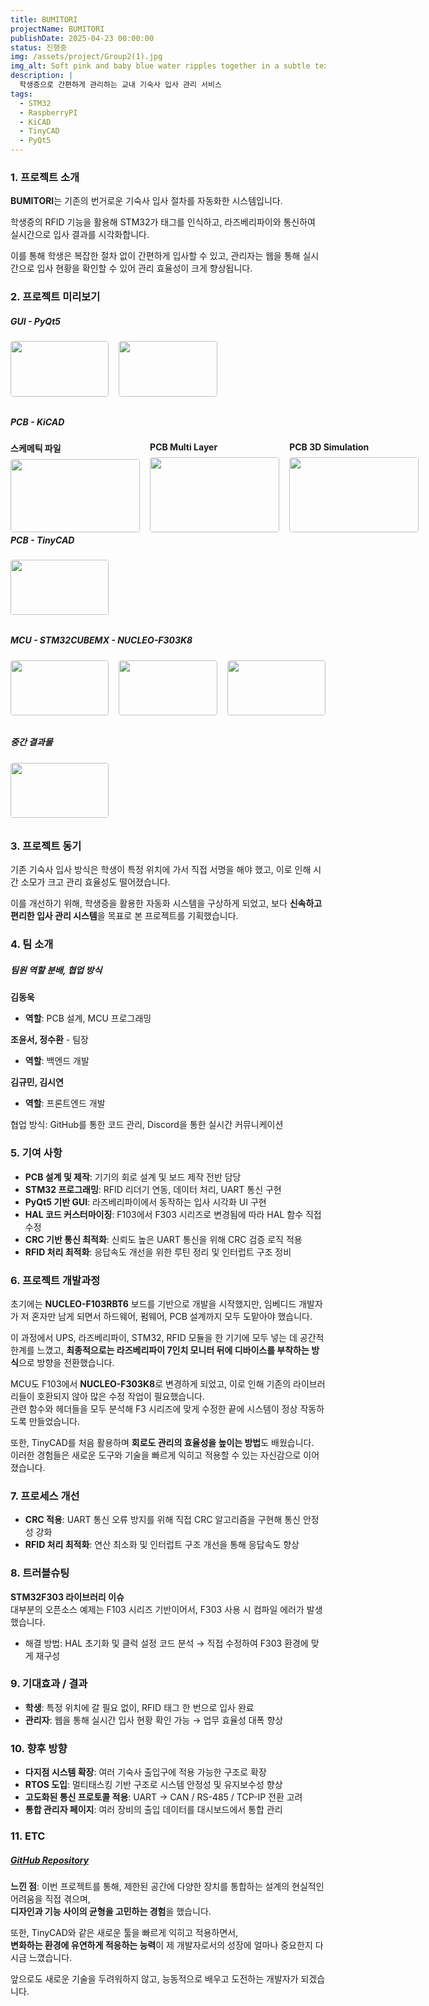 ```yaml
---
title: BUMITORI
projectName: BUMITORI
publishDate: 2025-04-23 00:00:00
status: 진행중
img: /assets/project/Group2(1).jpg
img_alt: Soft pink and baby blue water ripples together in a subtle texture.
description: |
  학생증으로 간편하게 관리하는 교내 기숙사 입사 관리 서비스
tags:
  - STM32
  - RaspberryPI
  - KiCAD
  - TinyCAD
  - PyQt5
---
```


### 1. 프로젝트 소개


**BUMITORI**는 기존의 번거로운 기숙사 입사 절차를 자동화한 시스템입니다.  

학생증의 RFID 기능을 활용해 STM32가 태그를 인식하고, 라즈베리파이와 통신하여 실시간으로 입사 결과를 시각화합니다.

이를 통해 학생은 복잡한 절차 없이 간편하게 입사할 수 있고, 관리자는 웹을 통해 실시간으로 입사 현황을 확인할 수 있어 관리 효율성이 크게 향상됩니다.


### 2. 프로젝트 미리보기

##### GUI - PyQt5

<div class="grid-layout">
  <div class="grid-item">
    <img src="/assets/project/BUMITORI/h.png" class="grid-image">
  </div>
  <div class="grid-item">
    <img src="/assets/project/BUMITORI/i.png" class="grid-image">
  </div>
</div>


##### PCB - KiCAD

<div class="grid-layout">
  <div class="grid-item">
    <p>스케메틱 파일</p>
    <img src="/assets/project/BUMITORI/e.png" class="grid-image">
  </div>
  <div class="grid-item">
    <p>PCB Multi Layer</p>
    <img src="/assets/project/BUMITORI/f.png" class="grid-image">
  </div>
  <div class="grid-item">
    <p>PCB 3D Simulation</p>
    <img src="/assets/project/BUMITORI/g.png" class="grid-image">
  </div>
</div>

##### PCB - TinyCAD

<div class="grid-layout">
  <div class="grid-item">
    <img src="/assets/project/BUMITORI/d.png" class="grid-image">
  </div>
</div>

##### MCU - STM32CUBEMX - NUCLEO-F303K8

<div class="grid-layout">
  <div class="grid-item">
    <img src="/assets/project/BUMITORI/a.png" class="grid-image">
  </div>
  <div class="grid-item">
    <img src="/assets/project/BUMITORI/b.png" class="grid-image">
  </div>
  <div class="grid-item">
    <img src="/assets/project/BUMITORI/c.png" class="grid-image">
  </div>
</div>


##### 중간 결과물

<div class="grid-layout">
  <div class="grid-item">
    <img src="/assets/project/BUMITORI/j.png" class="grid-image">
  </div>
</div>


### 3. 프로젝트 동기

기존 기숙사 입사 방식은 학생이 특정 위치에 가서 직접 서명을 해야 했고, 이로 인해 시간 소모가 크고 관리 효율성도 떨어졌습니다.  

이를 개선하기 위해, 학생증을 활용한 자동화 시스템을 구상하게 되었고, 보다 **신속하고 편리한 입사 관리 시스템**을 목표로 본 프로젝트를 기획했습니다.


### 4. 팀 소개

##### 팀원 역할 분배, 협업 방식


**김동욱**
- **역할**: PCB 설계, MCU 프로그래밍

**조윤서, 정수환** - 팀장
- **역할**: 백엔드 개발

**김규민, 김시연**
- **역할**: 프론트엔드 개발

협업 방식: GitHub를 통한 코드 관리, Discord을 통한 실시간 커뮤니케이션

### 5. 기여 사항

- **PCB 설계 및 제작**: 기기의 회로 설계 및 보드 제작 전반 담당  
- **STM32 프로그래밍**: RFID 리더기 연동, 데이터 처리, UART 통신 구현  
- **PyQt5 기반 GUI**: 라즈베리파이에서 동작하는 입사 시각화 UI 구현  
- **HAL 코드 커스터마이징**: F103에서 F303 시리즈로 변경됨에 따라 HAL 함수 직접 수정  
- **CRC 기반 통신 최적화**: 신뢰도 높은 UART 통신을 위해 CRC 검증 로직 적용  
- **RFID 처리 최적화**: 응답속도 개선을 위한 루틴 정리 및 인터럽트 구조 정비


### 6. 프로젝트 개발과정
초기에는 **NUCLEO-F103RBT6** 보드를 기반으로 개발을 시작했지만, 임베디드 개발자가 저 혼자만 남게 되면서 하드웨어, 펌웨어, PCB 설계까지 모두 도맡아야 했습니다.

이 과정에서 UPS, 라즈베리파이, STM32, RFID 모듈을 한 기기에 모두 넣는 데 공간적 한계를 느꼈고, **최종적으로는 라즈베리파이 7인치 모니터 뒤에 디바이스를 부착하는 방식**으로 방향을 전환했습니다.

MCU도 F103에서 **NUCLEO-F303K8**로 변경하게 되었고, 이로 인해 기존의 라이브러리들이 호환되지 않아 많은 수정 작업이 필요했습니다.  
관련 함수와 헤더들을 모두 분석해 F3 시리즈에 맞게 수정한 끝에 시스템이 정상 작동하도록 만들었습니다.

또한, TinyCAD를 처음 활용하며 **회로도 관리의 효율성을 높이는 방법**도 배웠습니다.  
이러한 경험들은 새로운 도구와 기술을 빠르게 익히고 적용할 수 있는 자신감으로 이어졌습니다.

### 7. 프로세스 개선

- **CRC 적용**: UART 통신 오류 방지를 위해 직접 CRC 알고리즘을 구현해 통신 안정성 강화  
- **RFID 처리 최적화**: 연산 최소화 및 인터럽트 구조 개선을 통해 응답속도 향상

### 8. 트러블슈팅

**STM32F303 라이브러리 이슈**  
대부분의 오픈소스 예제는 F103 시리즈 기반이어서, F303 사용 시 컴파일 에러가 발생했습니다.

- 해결 방법: HAL 초기화 및 클럭 설정 코드 분석 → 직접 수정하여 F303 환경에 맞게 재구성

### 9. 기대효과 / 결과


- **학생**: 특정 위치에 갈 필요 없이, RFID 태그 한 번으로 입사 완료  
- **관리자**: 웹을 통해 실시간 입사 현황 확인 가능 → 업무 효율성 대폭 향상



### 10. 향후 방향

- **다지점 시스템 확장**: 여러 기숙사 출입구에 적용 가능한 구조로 확장  
- **RTOS 도입**: 멀티태스킹 기반 구조로 시스템 안정성 및 유지보수성 향상  
- **고도화된 통신 프로토콜 적용**: UART → CAN / RS-485 / TCP-IP 전환 고려  
- **통합 관리자 페이지**: 여러 장비의 출입 데이터를 대시보드에서 통합 관리

### 11. ETC

<a href="https://github.com/BUMITORI"><h5>GitHub Repository</h5></a>


**느낀 점**: 이번 프로젝트를 통해, 제한된 공간에 다양한 장치를 통합하는 설계의 현실적인 어려움을 직접 겪으며,  
**디자인과 기능 사이의 균형을 고민하는 경험**을 했습니다.

또한, TinyCAD와 같은 새로운 툴을 빠르게 익히고 적용하면서,  
**변화하는 환경에 유연하게 적응하는 능력**이 제 개발자로서의 성장에 얼마나 중요한지 다시금 느꼈습니다.

앞으로도 새로운 기술을 두려워하지 않고, 능동적으로 배우고 도전하는 개발자가 되겠습니다.

<style>
/* 그리드 레이아웃 스타일 */
.grid-layout {
  display: grid;
  grid-template-columns: repeat(3, 1fr);
  gap: 1rem;
  margin-bottom: 2rem;
}

.grid-item {
  display: flex;
  flex-direction: column;
}

.grid-item p {
  margin: 0 0 0.5rem 0;
  font-weight: bold;
}

.grid-image {
  width: 100%;
  height: auto;
  object-fit: cover;
  aspect-ratio: 16/9;
  border-radius: 4px;
}

@media (max-width: 768px) {
  .grid-layout {
    grid-template-columns: repeat(2, 1fr);
  }
}

@media (max-width: 480px) {
  .grid-layout {
    grid-template-columns: 1fr;
  }
}
</style>